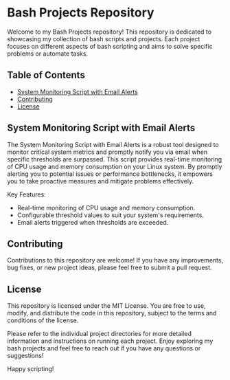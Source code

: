 # Bash Projects Repository

Welcome to my Bash Projects repository! This repository is dedicated 
to showcasing my collection of bash scripts and projects. Each project 
focuses on different aspects of bash scripting and aims to solve 
specific problems or automate tasks.

## Table of Contents

- [System Monitoring Script with Email Alerts](#system-monitoring-script-with-email-alerts)
- [Contributing](#contributing)
- [License](#license)

## System Monitoring Script with Email Alerts
The System Monitoring Script with Email Alerts is a robust tool 
designed to monitor critical system metrics and promptly notify you 
via email when specific thresholds are surpassed. This script provides 
real-time monitoring of CPU usage and memory consumption on your Linux 
system.
By promptly alerting you to potential issues or performance bottlenecks, 
it empowers you to take proactive measures and mitigate problems 
effectively.

Key Features:
- Real-time monitoring of CPU usage and memory consumption.
- Configurable threshold values to suit your system's requirements.
- Email alerts triggered when thresholds are exceeded.

## Contributing
Contributions to this repository are welcome! If you have any 
improvements, bug fixes, or new project ideas, please feel free to 
submit a pull request.

## License
This repository is licensed under the MIT License. You are free to 
use, modify, and distribute the code in this repository, subject to 
the terms and conditions of the license.

Please refer to the individual project directories for more detailed 
information and instructions on running each project.
Enjoy exploring my bash projects and feel free to reach out if you 
have any questions or suggestions!

Happy scripting!
